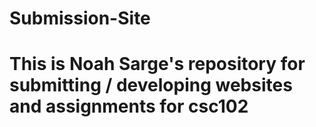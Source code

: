 # Submission-Site

# This is Noah Sarge's repository for submitting / developing websites and assignments for csc102